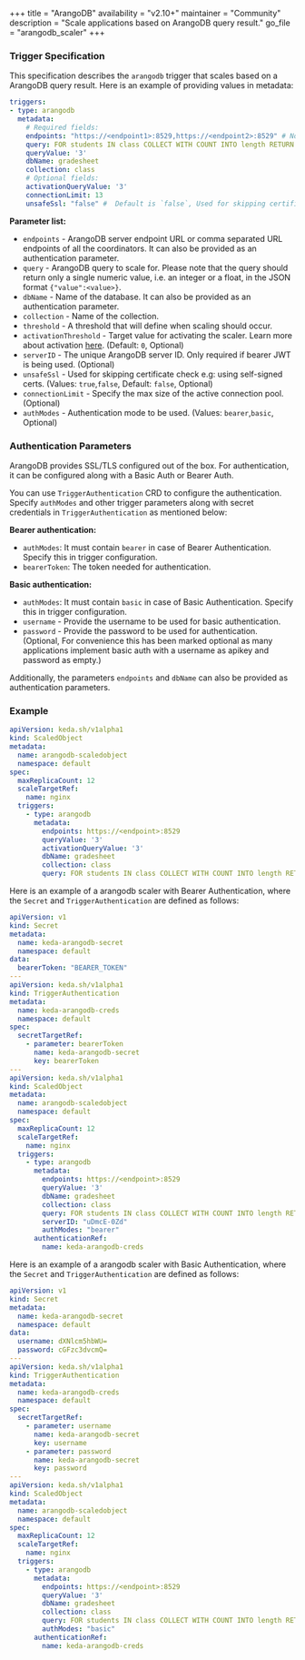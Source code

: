 +++
title = "ArangoDB"
availability = "v2.10+"
maintainer = "Community"
description = "Scale applications based on ArangoDB query result."
go_file = "arangodb_scaler"
+++

### Trigger Specification

This specification describes the `arangodb` trigger that scales based on a ArangoDB query result. Here is an example of providing values in metadata:

```yaml
triggers:
- type: arangodb
  metadata:
    # Required fields:
    endpoints: "https://<endpoint1>:8529,https://<endpoint2>:8529" # Note: add one or more comma separated URL endpoints of all the coordinators
    query: FOR students IN class COLLECT WITH COUNT INTO length RETURN {"value":length} # Note: the query should return only a single numeric value in the JSON format {"value":<value>}
    queryValue: '3'
    dbName: gradesheet
    collection: class
    # Optional fields:
    activationQueryValue: '3'
    connectionLimit: 13 
    unsafeSsl: "false" #  Default is `false`, Used for skipping certificate check when having self-signed certs
```

**Parameter list:**

- `endpoints` - ArangoDB server endpoint URL or comma separated URL endpoints of all the coordinators. It can also be provided as an authentication parameter.
- `query` - ArangoDB query to scale for. Please note that the query should return only a single numeric value, i.e. an integer or a float, in the JSON format `{"value":<value>}`.
- `dbName` - Name of the database. It can also be provided as an authentication parameter.
- `collection` - Name of the collection.
- `threshold` - A threshold that will define when scaling should occur.
- `activationThreshold` - Target value for activating the scaler. Learn more about activation [here](./../concepts/scaling-deployments.md#activating-and-scaling-thresholds). (Default: `0`, Optional)
- `serverID` - The unique ArangoDB server ID. Only required if bearer JWT is being used. (Optional)
- `unsafeSsl` - Used for skipping certificate check e.g: using self-signed certs. (Values: `true`,`false`, Default: `false`, Optional)
- `connectionLimit` - Specify the max size of the active connection pool. (Optional)
- `authModes` - Authentication mode to be used. (Values: `bearer`,`basic`, Optional)

### Authentication Parameters

ArangoDB provides SSL/TLS configured out of the box. For authentication, it can be configured along with a Basic Auth or Bearer Auth.

You can use `TriggerAuthentication` CRD to configure the authentication. Specify `authModes` and other trigger parameters along with secret credentials in `TriggerAuthentication` as mentioned below:

**Bearer authentication:**
- `authModes`: It must contain `bearer` in case of Bearer Authentication. Specify this in trigger configuration.
- `bearerToken`: The token needed for authentication.

**Basic authentication:**
- `authModes`: It must contain `basic` in case of Basic Authentication. Specify this in trigger configuration.
- `username` - Provide the username to be used for basic authentication.
- `password` - Provide the password to be used for authentication. (Optional, For convenience this has been marked optional as many applications implement basic auth with a username as apikey and password as empty.)

Additionally, the parameters `endpoints` and `dbName` can also be provided as authentication parameters.

### Example

```yaml
apiVersion: keda.sh/v1alpha1
kind: ScaledObject
metadata:
  name: arangodb-scaledobject
  namespace: default
spec:
  maxReplicaCount: 12
  scaleTargetRef:
    name: nginx
  triggers:
    - type: arangodb
      metadata:
        endpoints: https://<endpoint>:8529
        queryValue: '3'
        activationQueryValue: '3'
        dbName: gradesheet
        collection: class
        query: FOR students IN class COLLECT WITH COUNT INTO length RETURN {"value":length}
```

Here is an example of a arangodb scaler with Bearer Authentication, where the `Secret` and `TriggerAuthentication` are defined as follows:

```yaml
apiVersion: v1
kind: Secret
metadata:
  name: keda-arangodb-secret
  namespace: default
data:
  bearerToken: "BEARER_TOKEN"
---
apiVersion: keda.sh/v1alpha1
kind: TriggerAuthentication
metadata:
  name: keda-arangodb-creds
  namespace: default
spec:
  secretTargetRef:
    - parameter: bearerToken
      name: keda-arangodb-secret
      key: bearerToken
---
apiVersion: keda.sh/v1alpha1
kind: ScaledObject
metadata:
  name: arangodb-scaledobject
  namespace: default
spec:
  maxReplicaCount: 12
  scaleTargetRef:
    name: nginx
  triggers:
    - type: arangodb
      metadata:
        endpoints: https://<endpoint>:8529
        queryValue: '3'
        dbName: gradesheet
        collection: class
        query: FOR students IN class COLLECT WITH COUNT INTO length RETURN {"value":length}
        serverID: "uDmcE-0Zd"
        authModes: "bearer"
      authenticationRef:
        name: keda-arangodb-creds
```

Here is an example of a arangodb scaler with Basic Authentication, where the `Secret` and `TriggerAuthentication` are defined as follows:

```yaml
apiVersion: v1
kind: Secret
metadata:
  name: keda-arangodb-secret
  namespace: default
data:
  username: dXNlcm5hbWU=
  password: cGFzc3dvcmQ=
---
apiVersion: keda.sh/v1alpha1
kind: TriggerAuthentication
metadata:
  name: keda-arangodb-creds
  namespace: default
spec:
  secretTargetRef:
    - parameter: username
      name: keda-arangodb-secret
      key: username
    - parameter: password
      name: keda-arangodb-secret
      key: password
---
apiVersion: keda.sh/v1alpha1
kind: ScaledObject
metadata:
  name: arangodb-scaledobject
  namespace: default
spec:
  maxReplicaCount: 12
  scaleTargetRef:
    name: nginx
  triggers:
    - type: arangodb
      metadata:
        endpoints: https://<endpoint>:8529
        queryValue: '3'
        dbName: gradesheet
        collection: class
        query: FOR students IN class COLLECT WITH COUNT INTO length RETURN {"value":length}
        authModes: "basic"
      authenticationRef:
        name: keda-arangodb-creds
```
